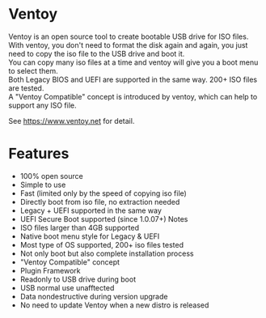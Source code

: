 # Ventoy
Ventoy is an open source tool to create bootable USB drive for ISO files.   
With ventoy, you don't need to format the disk again and again, you just need to copy the iso file to the USB drive and boot it.   
You can copy many iso files at a time and ventoy will give you a boot menu to select them.  
Both Legacy BIOS and UEFI are supported in the same way. 200+ ISO files are tested.  
A "Ventoy Compatible" concept is introduced by ventoy, which can help to support any ISO file.  

See https://www.ventoy.net for detail.

# Features
* 100% open source
* Simple to use
* Fast (limited only by the speed of copying iso file)
* Directly boot from iso file, no extraction needed
* Legacy + UEFI supported in the same way
* UEFI Secure Boot supported (since 1.0.07+) Notes
* ISO files larger than 4GB supported
* Native boot menu style for Legacy & UEFI
* Most type of OS supported, 200+ iso files tested
* Not only boot but also complete installation process
* "Ventoy Compatible" concept
* Plugin Framework
* Readonly to USB drive during boot
* USB normal use unafftected
* Data nondestructive during version upgrade
* No need to update Ventoy when a new distro is released
